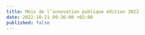 ```yaml
---
title: Mois de l’innovation publique édition 2022
date: 2022-10-21 09:36:00 +02:00
published: false
---
```


